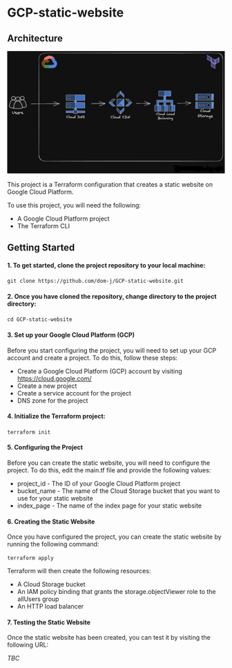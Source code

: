 # GCP-static-website

## Architecture

![Reference image](/assets/GCP-static-website-plan-Terraform.png) 




This project is a Terraform configuration that creates a static website on Google Cloud Platform.



To use this project, you will need the following:

* A Google Cloud Platform project
* The Terraform CLI

## Getting Started

#### 1. To get started, clone the project repository to your local machine:

`git clone https://github.com/dom-j/GCP-static-website.git`


#### 2. Once you have cloned the repository, change directory to the project directory:

`cd GCP-static-website`


#### 3. Set up your Google Cloud Platform (GCP)

Before you start configuring the project, you will need to set up your GCP account and create a project. To do this, follow these steps:

* Create a Google Cloud Platform (GCP) account by visiting https://cloud.google.com/
* Create a new project
* Create a service account for the project
* DNS zone for the project



#### 4. Initialize the Terraform project:

`terraform init`


#### 5. Configuring the Project

Before you can create the static website, you will need to configure the project. To do this, edit the main.tf file and provide the following values:

* project_id - The ID of your Google Cloud Platform project
* bucket_name - The name of the Cloud Storage bucket that you want to use for your static website
* index_page - The name of the index page for your static website



#### 6. Creating the Static Website

Once you have configured the project, you can create the static website by running the following command:

`terraform apply`

Terraform will then create the following resources:

* A Cloud Storage bucket
* An IAM policy binding that grants the storage.objectViewer role to the allUsers group
* An HTTP load balancer



#### 7. Testing the Static Website

Once the static website has been created, you can test it by visiting the following URL:

*TBC*